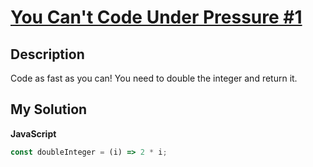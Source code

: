 # [You Can't Code Under Pressure #1](https://www.codewars.com/kata/53ee5429ba190077850011d4)

## Description

Code as fast as you can! You need to double the integer and return it.

## My Solution

**JavaScript**

```js
const doubleInteger = (i) => 2 * i;
```
